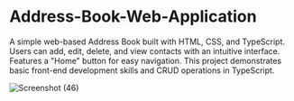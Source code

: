 # Address-Book-Web-Application
A simple web-based Address Book built with HTML, CSS, and TypeScript. Users can add, edit, delete, and view contacts with an intuitive interface. Features a "Home" button for easy navigation. This project demonstrates basic front-end development skills and CRUD operations in TypeScript. 


![Screenshot (46)](https://github.com/user-attachments/assets/525358dd-94d6-4471-846d-ad1c09310e33)
